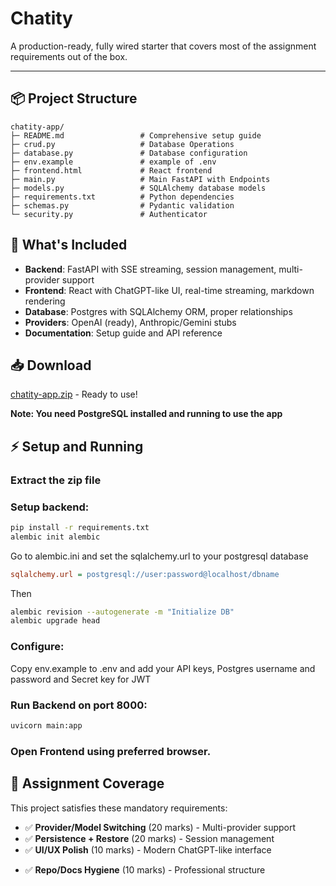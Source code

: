 ﻿# Chatity

A production-ready, fully wired starter that covers most of the assignment requirements out of the box.

---

## 📦 Project Structure

```
chatity-app/
├─ README.md                 # Comprehensive setup guide
├─ crud.py                   # Database Operations
├─ database.py               # Database configuration
├─ env.example               # example of .env
├─ frontend.html             # React frontend
├─ main.py                   # Main FastAPI with Endpoints
├─ models.py                 # SQLAlchemy database models
├─ requirements.txt          # Python dependencies
├─ schemas.py                # Pydantic validation
└─ security.py               # Authenticator
```
## 🚀 What's Included

- **Backend**: FastAPI with SSE streaming, session management, multi-provider support
- **Frontend**: React with ChatGPT-like UI, real-time streaming, markdown rendering
- **Database**: Postgres with SQLAlchemy ORM, proper relationships
- **Providers**: OpenAI (ready), Anthropic/Gemini stubs
- **Documentation**: Setup guide and API reference

## 📥 Download

[chatity-app.zip](https://github.com/AbdulMuizz789/AIAgenteZSCM/archive/refs/heads/main.zip) - Ready to use!

**Note: You need PostgreSQL installed and running to use the app**
## ⚡ Setup and Running

### Extract the zip file

### Setup backend: 
```bash
pip install -r requirements.txt
alembic init alembic
```
Go to alembic.ini and set the sqlalchemy.url to your postgresql database
```ini
sqlalchemy.url = postgresql://user:password@localhost/dbname
```
Then
```bash
alembic revision --autogenerate -m "Initialize DB"
alembic upgrade head
```
### Configure: 
Copy env.example to .env and add your API keys, Postgres username and password and Secret key for JWT
### Run Backend on port 8000: 
```bash
uvicorn main:app
```
### Open Frontend using preferred browser.

## 🎯 Assignment Coverage

This project satisfies these mandatory requirements: 
<!-- - ✅ **SSE Streaming** (30 marks) - Real-time token-by-token responses  -->
- ✅ **Provider/Model Switching** (20 marks) - Multi-provider support 
- ✅ **Persistence + Restore** (20 marks) - Session management 
- ✅ **UI/UX Polish** (10 marks) - Modern ChatGPT-like interface 
<!-- - ✅ **Error Handling + Limits** (10 marks) - Rate limiting, token caps  -->

- ✅ **Repo/Docs Hygiene** (10 marks) - Professional structure


